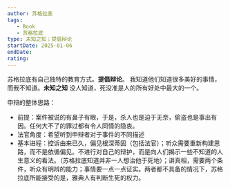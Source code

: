 ```yaml
---
author: 苏格拉底
tags: 
   - Book 
   - 苏格拉底 
type: 未知之知；提倡辩论
startDate: 2025-01-06
endDate:
rating: 
---
```



苏格拉底有自己独特的教育方式。**提倡辩论**。
我知道他们知道很多美好的事情，而我不知道。**未知之知**
没人知道，死没准是人的所有好处中最大的一个。


申辩的整体思路：
- 前提：案件被说的有鼻子有眼，于是，杀人也是迫于无奈，偷盗也是事出有因。任何大不了的罪过都有令人同情的隐衷。
- 法官角度：希望听到申辩者对于事件的不同描述
- 基本进程：控诉由来已久，偏见根深蒂固（包括法官）；听众需要重新构建思路，而不是依循偏见。不进行对自己的辩护，而是向人们揭示一些不知道的人生意义的看法。（苏格拉底知道并非一人想治他于死地）；讲真相，需要两个条件，听众有明辨的能力；事情要一点一点证实。两者都不具备的情况下，苏格拉底所能接受的是，雅典人有判断生死的权力。






